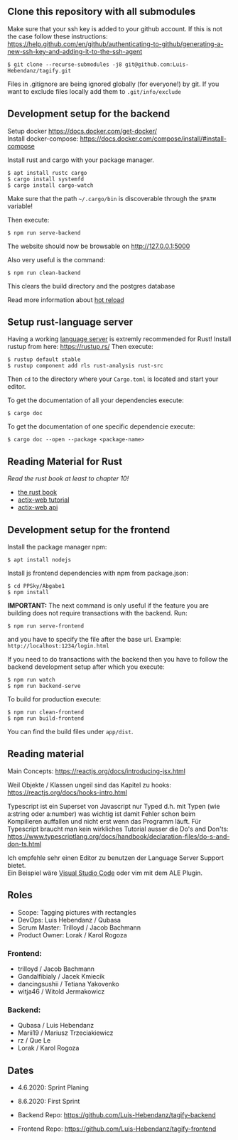 ## Clone this repository with all submodules
Make sure that your ssh key is added to your github account.
If this is not the case follow these instructions: https://help.github.com/en/github/authenticating-to-github/generating-a-new-ssh-key-and-adding-it-to-the-ssh-agent
```
$ git clone --recurse-submodules -j8 git@github.com:Luis-Hebendanz/tagify.git
```
Files in .gitignore are being ignored globally (for everyone!) by git. If you want to exclude files locally add them to `.git/info/exclude`  


## Development setup for the backend
Setup docker https://docs.docker.com/get-docker/  
Install docker-compose: https://docs.docker.com/compose/install/#install-compose  

Install rust and cargo with your package manager.
```
$ apt install rustc cargo
$ cargo install systemfd
$ cargo install cargo-watch
```
Make sure that the path `~/.cargo/bin` is discoverable
through the `$PATH` variable!

Then execute:
```
$ npm run serve-backend
```
The website should now be browsable
on http://127.0.0.1:5000

Also very useful is the command:
```
$ npm run clean-backend
```
This clears the build directory and the postgres database

Read more information about [hot reload](https://actix.rs/docs/autoreload/)


## Setup rust-language server
Having a working [language server](https://en.wikipedia.org/wiki/Language_Server_Protocol) is extremly recommended for Rust!
Install rustup from here: https://rustup.rs/
Then execute:
```
$ rustup default stable
$ rustup component add rls rust-analysis rust-src
```
Then `cd` to the directory where your `Cargo.toml` is located
and start your editor.

To get the documentation of all your dependencies execute:
```
$ cargo doc
```
To get the documentation of one specific dependencie execute:
```
$ cargo doc --open --package <package-name>
```


## Reading Material for Rust
*Read the rust book at _least_ to chapter 10!*
* [the rust book](https://doc.rust-lang.org/stable/book/ch01-01-installation.html)
* [actix-web tutorial](https://actix.rs/docs/application/)
* [actix-web api](https://docs.rs/actix-web/2.0.0/actix_web/#modules)


## Development setup for the frontend
Install the package manager npm:
```
$ apt install nodejs
```
Install js frontend dependencies with npm from package.json:
```
$ cd PPSky/Abgabe1
$ npm install
```

**IMPORTANT:** The next command is only useful if the feature you are
building does not require transactions with the backend.
Run:
```
$ npm run serve-frontend
```
and you have to specify the file after the base url.
Example: `http://localhost:1234/login.html`

If you need to do transactions with the backend then
you have to follow the backend development setup after which you execute:
```
$ npm run watch
$ npm run backend-serve
```

To build for production execute:
```
$ npm run clean-frontend
$ npm run build-frontend
```

You can find the build files under `app/dist`.

## Reading material
Main Concepts:
https://reactjs.org/docs/introducing-jsx.html

Weil Objekte / Klassen ungeil sind das Kapitel zu hooks:
https://reactjs.org/docs/hooks-intro.html

Typescript ist ein Superset von Javascript nur Typed d.h. mit Typen (wie a:string oder a:number) was
wichtig ist damit Fehler schon beim Kompilieren auffallen und nicht erst
wenn das Programm läuft.
Für Typescript braucht man kein wirkliches Tutorial ausser die Do's and Don'ts:  
https://www.typescriptlang.org/docs/handbook/declaration-files/do-s-and-don-ts.html

Ich empfehle sehr einen Editor zu benutzen der Language Server Support bietet.  
Ein Beispiel wäre [Visual Studio Code](https://code.visualstudio.com/) oder vim mit dem ALE Plugin.  


## Roles

* Scope: Tagging pictures with rectangles
* DevOps: Luis Hebendanz / Qubasa
* Scrum Master: Trilloyd / Jacob Bachmann
* Product Owner: Lorak / Karol Rogoza

### Frontend:
 * trilloyd / Jacob Bachmann
 * Gandalfibialy / Jacek Kmiecik
 * dancingsushii / Tetiana Yakovenko
 * witja46 / Witold Jermakowicz

### Backend:
 * Qubasa / Luis Hebendanz
 * Marii19 / Mariusz Trzeciakiewicz
 * rz / Que Le
 * Lorak / Karol Rogoza

## Dates
* 4.6.2020: Sprint Planing
* 8.6.2020: First Sprint

* Backend Repo:
 https://github.com/Luis-Hebendanz/tagify-backend
* Frontend Repo:
 https://github.com/Luis-Hebendanz/tagify-frontend
